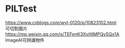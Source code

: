 # PILTest
https://www.cnblogs.com/wyl-0120/p/10823102.html  
可切割圖片  
https://mp.weixin.qq.com/s/TEFenK3XyiltlMPQySQx1A  
ImageAI可辨識物件
